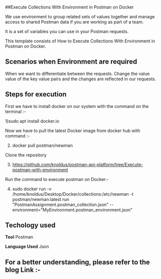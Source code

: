 ##Execute Collections With Environment in Postman on Docker

We use environment to group related sets of values together and manage access to shared Postman data if you are working as part of a team.

It is a set of variables you can use in your Postman requests. 

This template consists of How to Execute Collections With Environment in Postman on Docker. 



## Scenarios when Environment are required 

When we want to differentiate between the requests.
Change the value value of the key value pairs and the changes are reflected in our requests.

 
## Steps for execution

First we have to install docker on our system with the command on the terminal :-

1)sudo apt install docker.io

Now we have to pull the latest Docker image from docker hub with command :- 

2) docker pull postman/newman
  
Clone the repository

3) https://github.com/knoldus/postman-api-platform/tree/Execute-postman-with-environment

Run the command to execute postman on Docker:-

4) sudo docker run -v /home/knoldus/Desktop/Docker/collections:/etc/newman -t postman/newman:latest run     "PostmanAssignment.postman_collection.json" --environment="MyEnvironment.postman_environment.json"

## Techology used 

**Tool**   Postman

**Language Used** Json


## For a better understanding, please refer to the blog Link :- 
